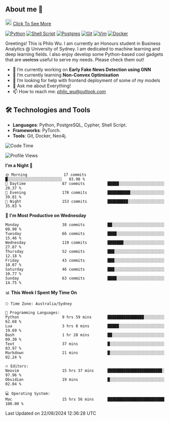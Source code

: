 ## About me 🤗

<a href="#"><img src="https://media.giphy.com/media/hvRJCLFzcasrR4ia7z/giphy.gif" width="20px" height="20px"></a> [Click To See More](https://codeboyphilo.github.io)

[![Python](https://img.shields.io/badge/python-3670A0?style=for-the-badge&logo=python&logoColor=ffdd54)](#)
[![Shell Script](https://img.shields.io/badge/shell_script-%23121011.svg?style=for-the-badge&logo=gnu-bash&logoColor=white)](#)
[![Postgres](https://img.shields.io/badge/postgres-%23316192.svg?style=for-the-badge&logo=postgresql&logoColor=white)](#)
[![Git](https://img.shields.io/badge/git-%23F05033.svg?style=for-the-badge&logo=git&logoColor=white)](#)
[![Vim](https://img.shields.io/badge/VIM-%2311AB00.svg?style=for-the-badge&logo=vim&logoColor=white)](#)
[![Docker](https://img.shields.io/badge/docker-%230db7ed.svg?style=for-the-badge&logo=docker&logoColor=white)](#)

Greetings! This is Philo Wu. I am currently an Honours student in Business Analytics \@ University of Sydney. I am dedicated to machine learning and deep learning fields. I also enjoy develop some Python-based cool gadgets that are ~~useless~~ useful to serve my needs. Please check them out!

- 🔭 I’m currently working on **Early Fake News Detection using GNN**
- 🌱 I’m currently learning **Non-Convex Optimisation**
- 🤔 I’m looking for help with frontend deployment of some of my models
- 💬 Ask me about Everything!
- 📫 How to reach me: philo_wu@outlook.com

## 🛠 Technologies and Tools
- **Languages**: Python, PostgreSQL, Cypher, Shell Script.
- **Frameworks**: PyTorch.
- **Tools**: Git, Docker, Neo4j.

<!--START_SECTION:waka-->
![Code Time](http://img.shields.io/badge/Code%20Time-402%20hrs%2039%20mins-blue)

![Profile Views](http://img.shields.io/badge/Profile%20Views-0-blue)

**I'm a Night 🦉** 

```text
🌞 Morning                17 commits          █░░░░░░░░░░░░░░░░░░░░░░░░   03.98 % 
🌆 Daytime                87 commits          █████░░░░░░░░░░░░░░░░░░░░   20.37 % 
🌃 Evening                170 commits         ██████████░░░░░░░░░░░░░░░   39.81 % 
🌙 Night                  153 commits         █████████░░░░░░░░░░░░░░░░   35.83 % 
```
📅 **I'm Most Productive on Wednesday** 

```text
Monday                   38 commits          ██░░░░░░░░░░░░░░░░░░░░░░░   08.90 % 
Tuesday                  66 commits          ████░░░░░░░░░░░░░░░░░░░░░   15.46 % 
Wednesday                119 commits         ███████░░░░░░░░░░░░░░░░░░   27.87 % 
Thursday                 52 commits          ███░░░░░░░░░░░░░░░░░░░░░░   12.18 % 
Friday                   43 commits          ███░░░░░░░░░░░░░░░░░░░░░░   10.07 % 
Saturday                 46 commits          ███░░░░░░░░░░░░░░░░░░░░░░   10.77 % 
Sunday                   63 commits          ████░░░░░░░░░░░░░░░░░░░░░   14.75 % 
```


📊 **This Week I Spent My Time On** 

```text
🕑︎ Time Zone: Australia/Sydney

💬 Programming Languages: 
Python                   9 hrs 59 mins       ████████████████░░░░░░░░░   62.68 % 
Lua                      3 hrs 8 mins        █████░░░░░░░░░░░░░░░░░░░░   19.69 % 
Bash                     1 hr 28 mins        ██░░░░░░░░░░░░░░░░░░░░░░░   09.30 % 
Text                     37 mins             █░░░░░░░░░░░░░░░░░░░░░░░░   03.97 % 
Markdown                 21 mins             █░░░░░░░░░░░░░░░░░░░░░░░░   02.24 % 

🔥 Editors: 
Neovim                   15 hrs 37 mins      ████████████████████████░   97.96 % 
Obsidian                 19 mins             █░░░░░░░░░░░░░░░░░░░░░░░░   02.04 % 

💻 Operating System: 
Mac                      15 hrs 56 mins      █████████████████████████   100.00 % 
```


 Last Updated on 22/08/2024 12:36:28 UTC
<!--END_SECTION:waka-->
